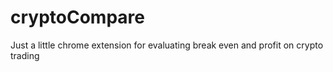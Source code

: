 # cryptoCompare
Just a little chrome extension for evaluating break even and profit on crypto trading
